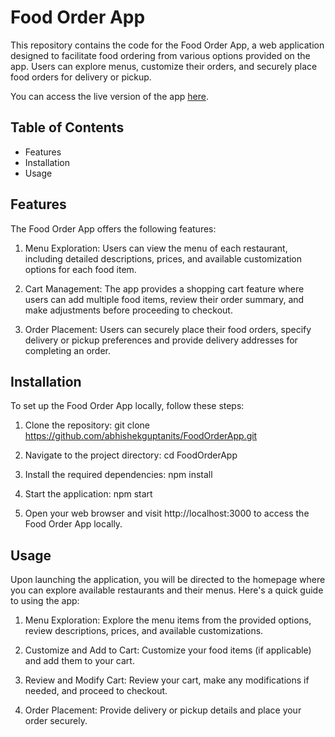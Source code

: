 # Food Order App

This repository contains the code for the Food Order App, a web application designed to facilitate food ordering from various options provided on the app. 
Users can explore menus, customize their orders, and securely place food orders for delivery or pickup.

You can access the live version of the app [here](https://food-order-app-001.web.app/).

## Table of Contents

- Features
- Installation
- Usage

## Features

The Food Order App offers the following features:

1. Menu Exploration: Users can view the menu of each restaurant, including detailed descriptions, prices, and available customization options for each food item.

2. Cart Management: The app provides a shopping cart feature where users can add multiple food items, review their order summary, and make adjustments before proceeding to checkout.

3. Order Placement: Users can securely place their food orders, specify delivery or pickup preferences and provide delivery addresses for completing an order.

## Installation

To set up the Food Order App locally, follow these steps:

1. Clone the repository:
    git clone https://github.com/abhishekguptanits/FoodOrderApp.git
    
2. Navigate to the project directory:
    cd FoodOrderApp
    
3. Install the required dependencies:
    npm install
    
4. Start the application:
    npm start
    
5. Open your web browser and visit http://localhost:3000 to access the Food Order App locally.

## Usage

Upon launching the application, you will be directed to the homepage where you can explore available restaurants and their menus. Here's a quick guide to using the app:

1. Menu Exploration: Explore the menu items from the provided options, review descriptions, prices, and available customizations.

2. Customize and Add to Cart: Customize your food items (if applicable) and add them to your cart.

3. Review and Modify Cart: Review your cart, make any modifications if needed, and proceed to checkout.

4. Order Placement: Provide delivery or pickup details and place your order securely.

